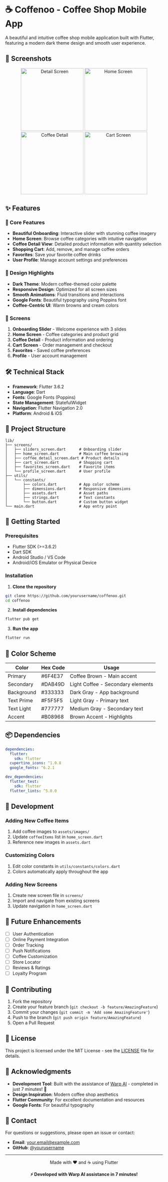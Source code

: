 # ☕ Coffenoo - Coffee Shop Mobile App

A beautiful and intuitive coffee shop mobile application built with Flutter, featuring a modern dark theme design and smooth user experience.

## 📱 Screenshots

<div align="center">
  <img src="screenshorts/Detail Screen.jpg" width="200" alt="Detail Screen">
  <img src="screenshots/home.png" width="200" alt="Home Screen">
  <img src="screenshots/coffee_detail.png" width="200" alt="Coffee Detail">
  <img src="screenshots/cart.png" width="200" alt="Cart Screen">
</div>

## ✨ Features

### 🎯 Core Features
- **Beautiful Onboarding**: Interactive slider with stunning coffee imagery
- **Home Screen**: Browse coffee categories with intuitive navigation
- **Coffee Detail View**: Detailed product information with quantity selection
- **Shopping Cart**: Add, remove, and manage coffee orders
- **Favorites**: Save your favorite coffee drinks
- **User Profile**: Manage account settings and preferences

### 🎨 Design Highlights
- **Dark Theme**: Modern coffee-themed color palette
- **Responsive Design**: Optimized for all screen sizes
- **Smooth Animations**: Fluid transitions and interactions
- **Google Fonts**: Beautiful typography using Poppins font
- **Coffee-Centric UI**: Warm browns and cream colors

### 📱 Screens
1. **Onboarding Slider** - Welcome experience with 3 slides
2. **Home Screen** - Coffee categories and product grid
3. **Coffee Detail** - Product information and ordering
4. **Cart Screen** - Order management and checkout
5. **Favorites** - Saved coffee preferences
6. **Profile** - User account management

## 🛠️ Technical Stack

- **Framework**: Flutter 3.6.2
- **Language**: Dart
- **Fonts**: Google Fonts (Poppins)
- **State Management**: StatefulWidget
- **Navigation**: Flutter Navigation 2.0
- **Platform**: Android & iOS

## 📁 Project Structure

```
lib/
├── screens/
│   ├── sliders_screen.dart      # Onboarding slider
│   ├── home_screen.dart         # Main coffee browsing
│   ├── coffee_detail_screen.dart # Product details
│   ├── cart_screen.dart         # Shopping cart
│   ├── favorites_screen.dart    # Favorite items
│   └── profile_screen.dart      # User profile
├── utils/
│   └── constants/
│       ├── colors.dart          # App color scheme
│       ├── dimensions.dart      # Responsive dimensions
│       ├── assets.dart          # Asset paths
│       ├── strings.dart         # Text constants
│       └── button.dart          # Custom button widget
└── main.dart                    # App entry point
```

## 🚀 Getting Started

### Prerequisites
- Flutter SDK (>=3.6.2)
- Dart SDK
- Android Studio / VS Code
- Android/iOS Emulator or Physical Device

### Installation

1. **Clone the repository**
```bash
git clone https://github.com/yourusername/coffenoo.git
cd coffenoo
```

2. **Install dependencies**
```bash
flutter pub get
```

3. **Run the app**
```bash
flutter run
```

## 🎨 Color Scheme

| Color | Hex Code | Usage |
|-------|----------|-------|
| Primary | #6F4E37 | Coffee Brown - Main accent |
| Secondary | #DAB49D | Light Coffee - Secondary elements |
| Background | #333333 | Dark Gray - App background |
| Text Prime | #F5F5F5 | Light Gray - Primary text |
| Text Light | #777777 | Medium Gray - Secondary text |
| Accent | #B08968 | Brown Accent - Highlights |

## 📦 Dependencies

```yaml
dependencies:
  flutter:
    sdk: flutter
  cupertino_icons: ^1.0.8
  google_fonts: ^6.2.1

dev_dependencies:
  flutter_test:
    sdk: flutter
  flutter_lints: ^5.0.0
```

## 🔧 Development

### Adding New Coffee Items
1. Add coffee images to `assets/images/`
2. Update `coffeeItems` list in `home_screen.dart`
3. Reference new images in `assets.dart`

### Customizing Colors
1. Edit color constants in `utils/constants/colors.dart`
2. Colors automatically apply throughout the app

### Adding New Screens
1. Create new screen file in `screens/`
2. Import and navigate from existing screens
3. Update navigation in `home_screen.dart`

## 🎯 Future Enhancements

- [ ] User Authentication
- [ ] Online Payment Integration
- [ ] Order Tracking
- [ ] Push Notifications
- [ ] Coffee Customization
- [ ] Store Locator
- [ ] Reviews & Ratings
- [ ] Loyalty Program

## 🤝 Contributing

1. Fork the repository
2. Create your feature branch (`git checkout -b feature/AmazingFeature`)
3. Commit your changes (`git commit -m 'Add some AmazingFeature'`)
4. Push to the branch (`git push origin feature/AmazingFeature`)
5. Open a Pull Request

## 📄 License

This project is licensed under the MIT License - see the [LICENSE](LICENSE) file for details.

## 🙏 Acknowledgments

- **Development Tool**: Built with the assistance of [Warp AI](https://warp.dev) - completed in just 7 minutes! 🚀
- **Design Inspiration**: Modern coffee shop aesthetics
- **Flutter Community**: For excellent documentation and resources
- **Google Fonts**: For beautiful typography

## 📧 Contact

For questions or suggestions, please open an issue or contact:
- **Email**: your.email@example.com
- **GitHub**: [@yourusername](https://github.com/yourusername)

---

<div align="center">
  <p>Made with ❤️ and ☕ using Flutter</p>
  <p><strong>⚡ Developed with Warp AI assistance in 7 minutes!</strong></p>
</div>
